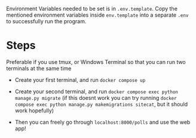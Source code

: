 Environment Variables needed to be set is in `.env.template`.
Copy the mentioned environment variables inside `env.template` into a separate `.env` to successfully run the program.

# Steps

Preferable if you use tmux, or Windows Terminal so that you can run two terminals at the same time

- Create your first terminal, and run `docker compose up`
- Create your second terminal, and run `docker compose exec python manage.py migrate`
  (if this doesnt work you can try running `docker compose exec python manage.py makemigrations sitecat`, but it should work hopefully)

- Then you can freely go through `localhost:8000/polls` and use the web app!
